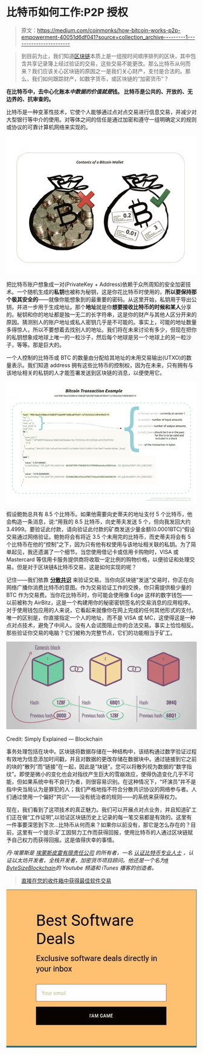 # 比特币如何工作:P2P 授权

> 原文：<https://medium.com/coinmonks/how-bitcoin-works-p2p-empowerment-40051d6df041?source=collection_archive---------1----------------------->

> 到目前为止，我们知道[区块链](/@dan.ryan.emmons/what-is-blockchain-3829efa1cfe7)本质上是一组按时间顺序排列的区块，其中包含共享记录簿上经过验证的交易，这些交易不能更改。那么比特币从何而来？我们应该关心区块链的原因之一是我们关心财产，支付是合法的。那么，我们如何跟踪财产，如数字货币，或区块链的“加密货币”？

**在比特币中，去中心化账本*中数据的价值就是*钱。
比特币是公共的、开放的、无边界的、抗审查的。**

比特币是一种变革性技术，它使个人能够通过点对点交易进行信息交易，并减少对大型银行等中介的使用。对等体之间的信任是通过加密和遵守一组明确定义的规则或协议的可靠计算机网络来实现的。

![](img/43540dfa11724bdbf5f6e75263ec9827.png)

把比特币账户想象成一对(PrivateKey + Address)依赖于众所周知的安全加密技术。一个随机生成的**私钥**也被称为秘钥，这是你花比特币时使用的，**所以要保持那个极其安全的**——就像你能想象到的最重要的密码。从这里开始，私钥用于导出公钥，并进一步用于生成地址。那个**地址**就是你**想要接收比特币的时候和某人**分享的。秘钥和你的地址都是独一无二的长字符串，这是你的财产与其他人区分开来的原因。猜测别人的账户地址或私人密钥几乎是不可能的。事实上，可能的地址数量多得惊人，所以不要想着去找别人的地址。我们将在未来讨论有多少，但现在把你的私钥想象成地球上唯一的一粒沙子，然后每个地球是另一个地球上的另一粒沙子，等等。那是巨大的。

一个人控制的比特币或 BTC 的数量由分配给其地址的未用交易输出(UTXO)的数量表示。我们知道 address 拥有这些比特币的控制权，因为在未来，只有拥有与该地址相关的私钥的人才能签署发送到区块链的消息，以便使用它。

![](img/2c769507f8552b15c0de4bec460fd7f5.png)

假设鲍勃总共有 8.5 个比特币。如果他需要向史蒂夫的地址支付 5 个比特币，他会构造一条消息，说:“用我的 8.5 比特币，向史蒂夫发送 5 个，但向我发回大约 3.4999。要验证此付款，请向验证此付款的矿商发送少量金额(0.0001BTC)“假设交易通过网络验证。鲍勃将会有将近 3.5 个未用完的比特币，而史蒂夫将会有 5 个比特币在他的“控制”之下，因为只有他有权使用与该地址相关联的私钥。为了简单起见，我还遗漏了一个细节。当您使用借记卡或信用卡购物时，VISA 或 Mastercard 等信用卡服务提供商将收取一定比例的购物价格，以便验证和处理交易。但是对于区块链&比特币交易，这是如何实现的呢？

记住——我们依靠 [**分散共识**](/@dan.ryan.emmons/blockchain-why-should-you-care-71a2f67b8be5) 来验证交易。当你向区块链“发送”交易时，你正在向网络广播你消费比特币的意图。作为交易验证工作的交换，你只需提供极少量的 BTC 作为交易费。当你花比特币时，你可能会使用像 Edge 这样的数字钱包——以前被称为 AirBitz，这是一个构建用你的秘密密钥签名的交易消息的应用程序。对于使用钱包应用的人来说，它看起来就像你在网上完成的任何其他形式的支付。唯一的区别是，你直接指定一个人的地址，而不是 VISA 或 MC，这使得这是一种点对点技术，避免了中间人。没有人会试图阻止你的合法交易。事实上恰恰相反。那些验证你交易的电脑？它们被称为完整节点，它们的功能相当于矿工。

![](img/fa103723c8cb5407fa0d33cdad9b6fe2.png)

Credit: Simply Explained — Blockchain

事务处理包括在块中。区块链将数据存储在一种结构中，该结构通过数字验证过程有效地为信息添加时间戳，并且对数据的更改存储在数据块中。通过链接到它之前的块的“散列”而“链接”在一起，因此是“块链”。您可以将散列视为数据的“数字指纹”。即使是微小的变化也会对指纹产生巨大的雪崩效应，使得伪造变化几乎不可能，但如果系统中有不良行为者，则很容易识别。在这种情况下，“坏演员”并不是指中央当局认为是罪犯的人；我们严格地指不符合分散共识协议的网络参与者。人们通过使用一个偏好“共识”——没有统治者的规则——的系统来获得权力。

现在，我们看到了这项技术的真正魅力。我们可以开展点对点业务，并且知道矿工们正在做“工作证明”,以验证区块链历史上记录的每一笔交易都是有效的。这里有一件事要深思到下次…比特币从何而来？如果你以前没有，那它是怎么存在的？目前，这里有一个提示:矿工因努力工作而获得回报，使用比特币的人通过区块链赋予自己权力而获得回报。这是值得庆幸的事情。

*丹·埃蒙斯是* [*埃蒙斯皮雷有限责任公司*](http://www.emmonspired.com/) *的所有者，一名* [*认证比特币专业人士*](http://cryptoconsortium.org/lookup/6f0d14) *，认证以太坊开发者，全栈开发者，加密货币项目顾问。他还是一个名为*[*# ByteSizeBlockchain*](https://www.youtube.com/watch?v=SVBZ7mdgGcA)*的 Youtube 频道和 iTunes 播客的创造者。*

> [直接在您的收件箱中获得最佳软件交易](https://coincodecap.com/?utm_source=coinmonks)

[![](img/7c0b3dfdcbfea594cc0ae7d4f9bf6fcb.png)](https://coincodecap.com/?utm_source=coinmonks)